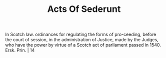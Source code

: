 ---
title: Acts Of Sederunt
letter: A
permalink: "/definitions/bld-acts-of-sederunt.html"
body: In Scotch law. ordinances for regulating the forms of pro-ceeding, before the
  court of session, in the administration of Justice, made by the Judges, who have
  the power by virtue of a Scotch act of parliament passed in 1540. Ersk. Prin. |
  14
published_at: '2018-07-07'
source: Black's Law Dictionary 2nd Ed (1910)
layout: post
---